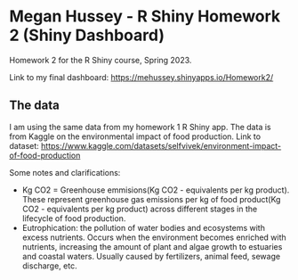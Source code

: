 # Megan Hussey - R Shiny Homework 2 (Shiny Dashboard)
Homework 2 for the R Shiny course, Spring 2023. 

Link to my final dashboard: https://mehussey.shinyapps.io/Homework2/

## The data
I am using the same data from my homework 1 R Shiny app. The data is from Kaggle on the environmental impact of food production. Link to dataset: https://www.kaggle.com/datasets/selfvivek/environment-impact-of-food-production

Some notes and clarifications:

- Kg CO2 = Greenhouse emmisions(Kg CO2 - equivalents per kg product). These represent greenhouse gas emissions per kg of food product(Kg CO2 - equivalents per kg product) across different stages in the lifecycle of food production.
- Eutrophication: the pollution of water bodies and ecosystems with excess nutrients. Occurs when the environment becomes enriched with nutrients, increasing the amount of plant and algae growth to estuaries and coastal waters. Usually caused by fertilizers, animal feed, sewage discharge, etc.
